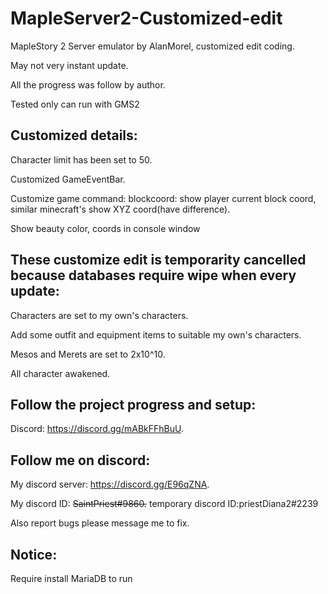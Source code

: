 # MapleServer2-Customized-edit
MapleStory 2 Server emulator by AlanMorel, customized edit coding.

May not very instant update.

All the progress was follow by author.

Tested only can run with GMS2

## Customized details:

Character limit has been set to 50.

Customized GameEventBar.

Customize game command: blockcoord: show player current block coord, similar minecraft's show XYZ coord(have difference).

Show beauty color, coords in console window

## These customize edit is temporarity cancelled because databases require wipe when every update:

Characters are set to my own's characters.

Add some outfit and equipment items to suitable my own's characters.

Mesos and Merets are set to 2x10^10.

All character awakened.

## Follow the project progress and setup:
Discord: https://discord.gg/mABkFFhBuU.

## Follow me on discord:
My discord server: https://discord.gg/E96qZNA.

My discord ID: ~~SaintPriest#9860.~~ temporary discord ID:priestDiana2#2239

Also report bugs please message me to fix.

## Notice:
Require install MariaDB to run
